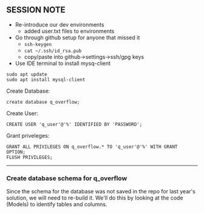 ## SESSION NOTE
- Re-introduce our dev environments
    - added user.txt files to environments
- Go through github setup for anyone that missed it
    - `ssh-keygen`
    - `cat ~/.ssh/id_rsa.pub`
    - copy/paste into github->settings->ssh/gpg keys
- Use IDE terminal to install mysq-client

```
sudo apt update
sudo apt install mysql-client
```

Create Database:
```
create database q_overflow;
```
Create User: 
```
CREATE USER 'q_user'@'%' IDENTIFIED BY 'PASSWORD';
```
Grant priveleges:
```
GRANT ALL PRIVILEGES ON q_overflow.* TO 'q_user'@'%' WITH GRANT OPTION;
FLUSH PRIVILEGES;
```

---

### Create database schema for q_overflow
Since the schema for the database was not saved in the repo for last year's solution, we will need to 
re-build it. We'll do this by looking at the code (Models) to identify tables and columns.
